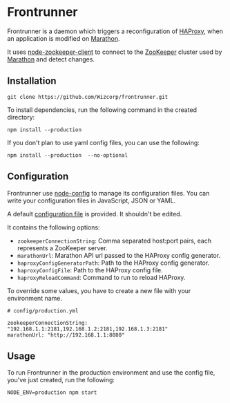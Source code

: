 # Frontrunner

Frontrunner is a daemon which triggers a reconfiguration of [HAProxy](http://haproxy.1wt.eu/),
when an application is modified on [Marathon](https://github.com/mesosphere/marathon).

It uses [node-zookeeper-client](https://github.com/alexguan/node-zookeeper-client)
to connect to the [ZooKeeper](http://zookeeper.apache.org/) cluster
used by [Marathon](https://github.com/mesosphere/marathon) and detect changes.

## Installation

    git clone https://github.com/Wizcorp/frontrunner.git

To install dependencies, run the following command in the created directory:

    npm install --production

If you don't plan to use yaml config files, you can use the following:

    npm install --production  --no-optional

## Configuration

Frontrunner use [node-config](https://github.com/lorenwest/node-config) to manage its configuration files.
You can write your configuration files in JavaScript, JSON or YAML.

A default [configuration file](config/default.json) is provided.
It shouldn't be edited.

It contains the following options:
* `zookeeperConnectionString`: Comma separated host:port pairs,
each represents a ZooKeeper server.
* `marathonUrl`: Marathon API url passed to the HAProxy config generator.
* `haproxyConfigGeneratorPath`: Path to the HAProxy config generator.
* `haproxyConfigFile`: Path to the HAProxy config file.
* `haproxyReloadCommand`: Command to run to reload HAProxy.

To override some values, you have to create a new file with your environment name.

    # config/production.yml

    zookeeperConnectionString: "192.168.1.1:2181,192.168.1.2:2181,192.168.1.3:2181"
    marathonUrl: "http://192.168.1.1:8080"


## Usage

To run Frontrunner in the production environment and use the config file, you've just created, run the following:

    NODE_ENV=production npm start
